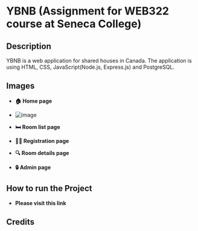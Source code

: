 # YBNB (Assignment for WEB322 course at Seneca College)



## Description
YBNB is a web application for shared houses in Canada. The application is using HTML, CSS, JavaScript(Node.js, Express.js) and PostgreSQL.
## Images

  - **🏠 Home page**
  - ![image](https://user-images.githubusercontent.com/63859856/166074986-cdd3b1d9-7f7f-41df-b290-0f6eea03bb89.png)

  - **🛏 Room list page**


  - **👩🏻 Registration page**


  - **🔍 Room details page**


  - **🔒 Admin page**
  
  

## How to run the Project
  - **Please visit this link**

## Credits
